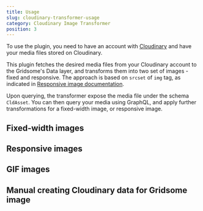 ```yaml
---
title: Usage
slug: cloudinary-transformer-usage
category: Cloudinary Image Transformer
position: 3
---
```


To use the plugin, you need to have an account with [Cloudinary](https://cloudinary.com/users/register/free) and have your media files stored on Cloudinary.

This plugin fetches the desired media files from your Cloudinary account to the Gridsome's Data layer, and transforms them into two set of images - fixed and responsive. The approach is based on `srcset` of `img` tag, as indicated in [Responsive image documentation](https://developer.mozilla.org/en-US/docs/Learn/HTML/Multimedia_and_embedding/Responsive_images).

Upon querying, the transformer expose the media file under the schema `CldAsset`. You can then query your media using GraphQL, and apply further transformations for a fixed-width image, or responsive image.

## Fixed-width images

## Responsive images

## GIF images

## Manual creating Cloudinary data for Gridsome image

